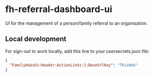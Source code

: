# fh-referral-dashboard-ui

UI for the management of a person/family referral to an organisation.

## Local development

For sign-out to work locally, add this line to your usersecrets.json file:

```json
{
  "FamilyHubsUi:Header:ActionLinks:1:BaseUrlKey": "ThisWeb"
}
```
